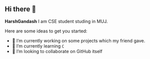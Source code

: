 ## Hi there 👋

**HarshGandash** I am CSE student studing in MUJ.

Here are some ideas to get you started:

- 🔭 I’m currently working on some projects which my friend gave.
- 🌱 I’m currently learning `C`
- 👯 I’m looking to collaborate on GitHub itself

